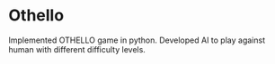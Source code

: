 # Othello
Implemented OTHELLO game in python. Developed AI to play against human with different difficulty levels. 
